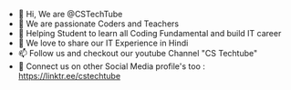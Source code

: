 - 👋 Hi, We are @CSTechTube
- 👀 We are passionate Coders and Teachers 
- 🌱 Helping Student to learn all Coding Fundamental and build IT career
- 💞️ We love to share our IT Experience in Hindi
- 📫 Follow us and checkout our youtube Channel "CS Techtube"
- 📢 Connect us on other Social Media profile's too : https://linktr.ee/cstechtube

<!---
CSTechTube is a ✨ special ✨ repository because its `README.md` (this file) appears on your GitHub profile.
You can click the Preview link to take a look at your changes.
--->
